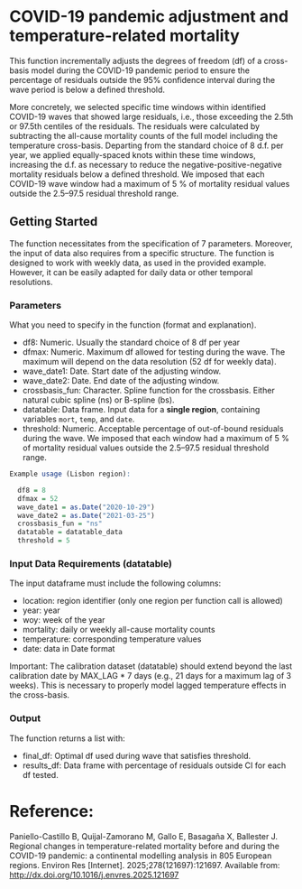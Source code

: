 # COVID-19 pandemic adjustment and temperature-related mortality
This function incrementally adjusts the degrees of freedom (df) of a cross-basis model during the COVID-19 pandemic period to ensure the percentage of residuals outside the 95% confidence interval during the wave period is below a defined threshold.

More concretely, we selected specific time windows within identified COVID-19 waves that showed large residuals, i.e., those exceeding the 2.5th or 97.5th centiles of the residuals. 
The residuals were calculated by subtracting the all-cause mortality counts of the full model including the temperature cross-basis.
Departing from the standard choice of 8 d.f. per year, we applied equally-spaced knots within these time windows, increasing the d.f. as necessary to reduce the negative-positive-negative mortality residuals below a defined threshold. We imposed that each COVID-19 wave window had a maximum of 5 % of mortality residual values outside the 2.5–97.5 residual threshold range.

## Getting Started
The function necessitates from the specification of 7 parameters. Moreover, the input of data also requires from a specific structure. 
The function is designed to work with weekly data, as used in the provided example. However, it can be easily adapted for daily data or other temporal resolutions.

### Parameters 
What you need to specify in the function (format and explanation). 
* df8: Numeric. Usually the standard choice of 8 df per year
* dfmax: Numeric. Maximum df allowed for testing during the wave. The maximum will depend on the data resolution (52 df for weekly data).
* wave_date1: Date. Start date of the adjusting window. 
* wave_date2: Date. End date of the adjusting window. 
* crossbasis_fun: Character. Spline function for the crossbasis. Either natural cubic spline (ns) or B-spline (bs).
* datatable: Data frame. Input data for a **single region**, containing variables `mort`, `temp`, and `date`.
* threshold: Numeric. Acceptable percentage of out-of-bound residuals during the wave. We imposed that each window had a maximum of 5 % of mortality residual values outside the 2.5–97.5 residual threshold range. 

```r
Example usage (Lisbon region):

  df8 = 8
  dfmax = 52
  wave_date1 = as.Date("2020-10-29")
  wave_date2 = as.Date("2021-03-25")
  crossbasis_fun = "ns"
  datatable = datatable_data
  threshold = 5
```
###  Input Data Requirements (datatable)
The input dataframe must include the following columns:
* location: region identifier (only one region per function call is allowed)
* year: year
* woy: week of the year
* mortality: daily or weekly all-cause mortality counts
* temperature: corresponding temperature values
* date: data in Date format
  
Important:
The calibration dataset (datatable) should extend beyond the last calibration date by MAX_LAG * 7 days (e.g., 21 days for a maximum lag of 3 weeks). This is necessary to properly model lagged temperature effects in the cross-basis.

### Output
The function returns a list with:
* final_df: Optimal df used during wave that satisfies threshold.
* results_df: Data frame with percentage of residuals outside CI for each df tested.

# Reference: 
Paniello-Castillo B, Quijal-Zamorano M, Gallo E, Basagaña X, Ballester J. Regional changes in temperature-related mortality before and during the COVID-19 pandemic: a continental modelling analysis in 805 European regions. Environ Res [Internet]. 2025;278(121697):121697. Available from: http://dx.doi.org/10.1016/j.envres.2025.121697

